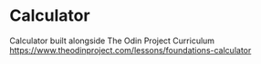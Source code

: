 # Calculator
Calculator built alongside The Odin Project Curriculum
https://www.theodinproject.com/lessons/foundations-calculator
